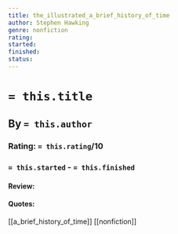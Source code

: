 ```yaml
---
title: the_illustrated_a_brief_history_of_time
author: Stephen Hawking
genre: nonfiction
rating:
started: 
finished: 
status: 
---
```

# `= this.title`
## By `= this.author`
### Rating: `= this.rating`/10
### `= this.started` - `= this.finished`

#### Review:

#### Quotes: 

[[a_brief_history_of_time]]
[[nonfiction]]